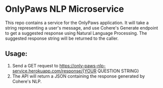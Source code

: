 # OnlyPaws NLP Microservice

This repo contains a service for the OnlyPaws application. It will take a string representing a user's message, and use Cohere's Generate endpoint to get a suggested response using Natural Language Processing. The suggested response string will be returned to the caller. 

## Usage:

1) Send a GET request to https://only-paws-nlp-service.herokuapp.com/response/{YOUR QUESTION STRING}
2) The API will return a JSON containing the response generated by Cohere's NLP.
